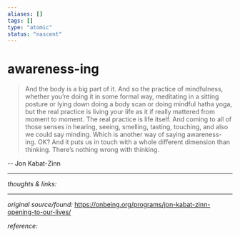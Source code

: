 ```yaml
---
aliases: []
tags: []
type: "atomic"
status: "nascent"
---
```


# awareness-ing

> And the body is a big part of it. And so the practice of mindfulness, whether you’re doing it in some formal way, meditating in a sitting posture or lying down doing a body scan or doing mindful hatha yoga, but the real practice is living your life as it if really mattered from moment to moment. The real practice is life itself. And coming to all of those senses in hearing, seeing, smelling, tasting, touching, and also we could say minding. Which is another way of saying awareness-ing. OK? And it puts us in touch with a whole different dimension than thinking. There’s nothing wrong with thinking.

-- Jon Kabat-Zinn


---

_thoughts & links:_




---

_original source/found:_ <https://onbeing.org/programs/jon-kabat-zinn-opening-to-our-lives/>

_reference:_ 